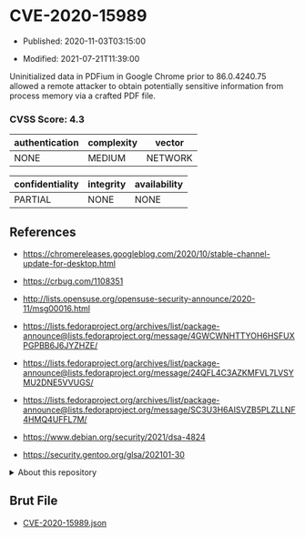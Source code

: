 # CVE-2020-15989

- Published: 2020-11-03T03:15:00

- Modified: 2021-07-21T11:39:00

Uninitialized data in PDFium in Google Chrome prior to 86.0.4240.75 allowed a remote attacker to obtain potentially sensitive information from process memory via a crafted PDF file.

### CVSS Score: **4.3**

| authentication | complexity | vector |
| --- | --- | --- |
| NONE | MEDIUM | NETWORK |

| confidentiality | integrity | availability |
| --- | --- | --- |
| PARTIAL | NONE | NONE |

## References

* https://chromereleases.googleblog.com/2020/10/stable-channel-update-for-desktop.html

* https://crbug.com/1108351

* http://lists.opensuse.org/opensuse-security-announce/2020-11/msg00016.html

* https://lists.fedoraproject.org/archives/list/package-announce@lists.fedoraproject.org/message/4GWCWNHTTYOH6HSFUXPGPBB6J6JYZHZE/

* https://lists.fedoraproject.org/archives/list/package-announce@lists.fedoraproject.org/message/24QFL4C3AZKMFVL7LVSYMU2DNE5VVUGS/

* https://lists.fedoraproject.org/archives/list/package-announce@lists.fedoraproject.org/message/SC3U3H6AISVZB5PLZLLNF4HMQ4UFFL7M/

* https://www.debian.org/security/2021/dsa-4824

* https://security.gentoo.org/glsa/202101-30

<details>
<summary>About this repository</summary> 

  This repository is part of the project [Live Hack CVE](https://github.com/Live-Hack-CVE). Main website can be found [www.live-hack.org](https://www.live-hack.org) 
  
  Made by [Sn0wAlice](https://github.com/Sn0wAlice) for the people that care about security and need to have a feed of the latest CVEs. Hope you enjoy it, don't forget to star the repo and follow me on [Twitter](https://twitter.com/Sn0wAlice) and [Github](https://github.com/Sn0wAlice). And that is my [personnal website](https://www.alice-snow.me/)

  - [Home Page](https://github.com/Live-Hack-CVE)
  - [Framework](https://github.com/Live-Hack-CVE/cve-framework)
  - [CVE database](https://github.com/Live-Hack-CVE/full_database)
  - [Changelog](https://github.com/Live-Hack-CVE/Changelog)
</details>

## Brut File

* [CVE-2020-15989.json](https://raw.githubusercontent.com/Live-Hack-CVE/full_database/main/cves/2020/CVE-2020-15989.json)

